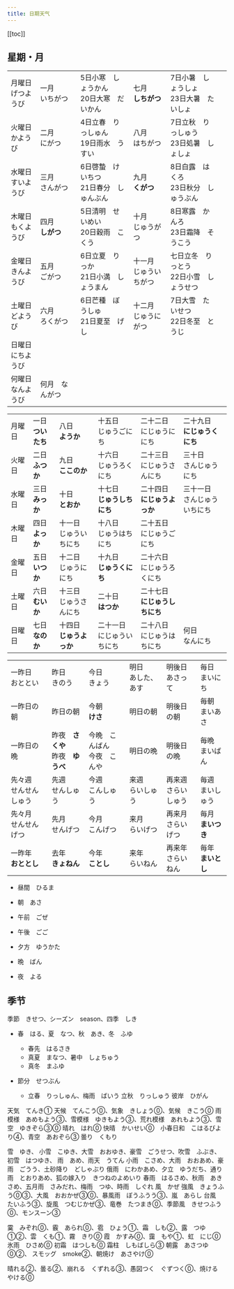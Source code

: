 ```yaml
---
title: 日期天气
---
```


[[toc]]

## 星期・月

|||||||
|:---|:---|:---|:---|:---|:---|
|月曜日<br>げつようび|一月<br>いちがつ|5日小寒　しょうかん<br>20日大寒　だいかん|七月<br>**しちがつ**|7日小暑　しょうしょ<br>23日大暑　たいしょ||
|火曜日<br>かようび|二月<br>にがつ|4日立春　りっしゅん<br>19日雨水　うすい|八月<br>はちがつ|7日立秋　りっしゅう<br>23日処暑　しょしょ||
|水曜日<br>すいようび|三月<br>さんがつ|6日啓蟄　けいちつ<br>21日春分　しゅんぶん|九月<br>**くがつ**|8日白露　はくろ<br>23日秋分　しゅうぶん||
|木曜日<br>もくようび|四月<br>**しがつ**|5日清明　せいめい<br>20日穀雨　こくう|十月<br>じゅうがつ|8日寒露　かんろ<br>23日霜降　そうこう||
|金曜日<br>きんようび|五月<br>ごがつ|6日立夏　りっか<br>21日小満　しょうまん|十一月<br>じゅういちがつ|七日立冬　りっとう<br>22日小雪　しょうせつ||
|土曜日<br>どようび|六月<br>ろくがつ|6日芒種　ぼうしゅ<br>21日夏至　げし|十二月<br>じゅうにがつ|7日大雪　たいせつ<br>22日冬至　とうじ||
|日曜日<br>にちようび||||||
|何曜日<br>なんようび|何月　なんがつ|||||


|||||||
|:---|:---|:---|:---|:---|:---|
|月曜日|一日<br>**ついたち**|八日<br>**ようか**|十五日<br>じゅうごにち|二十二日<br>にじゅうににち|二十九日<br>**にじゅうくにち**|
|火曜日|二日<br>**ふつか**|九日<br>**ここのか**|十六日<br>じゅうろくにち|二十三日<br>にじゅうさんにち|三十日<br>さんじゅうにち|
|水曜日|三日<br>**みっか**|十日<br>**とおか**|十七日<br>**じゅうしちにち**|二十四日<br>**にじゅうよっか**|三十一日<br>さんじゅういちにち|
|木曜日|四日<br>**よっか**|十一日<br>じゅういちにち|十八日<br>じゅうはちにち|二十五日<br>にじゅうごにち||
|金曜日|五日<br>**いつか**|十二日<br>じゅうににち|十九日<br>**じゅうくにち**|二十六日<br>にじゅうろくにち||
|土曜日|六日<br>**むいか**|十三日<br>じゅうさんにち|二十日<br>**はつか**|二十七日<br>**にじゅうしちにち**||
|日曜日|七日<br>**なのか**|十四日<br>**じゅうよっか**|二十一日<br>にじゅういちにち|二十八日<br>にじゅうはちにち|何日<br>なんにち|

|||||||
|:---|:---|:---|:---|:---|:---|
|一昨日<br>おととい|昨日<br>きのう|今日<br>きょう|明日<br>あした、あす|明後日<br>あさって|毎日<br>まいにち|
|一昨日の朝|昨日の朝|今朝<br>**けさ**|明日の朝|明後日の朝|毎朝<br>まいあさ|
|一昨日の晩|昨夜　**さくや**<br>昨夜　**ゆうべ**|今晩　こんばん<br>今夜　こんや|明日の晩|明後日の晩|毎晩<br>まいばん|
|先々週<br>せんせんしゅう|先週<br>せんしゅう|今週<br>こんしゅう|来週<br>らいしゅう|再来週<br>さらいしゅう|毎週<br>まいしゅう|
|先々月<br>せんせんげつ|先月<br>せんげつ|今月<br>こんげつ|来月<br>らいげつ|再来月<br>さらいげつ|毎月<br>**まいつき**|
|一昨年<br>**おととし**|去年<br>**きょねん**|今年<br>**ことし**|来年<br>らいねん|再来年<br>さらいねん|毎年<br>**まいとし**|


- 昼間　ひるま

- 朝　あさ
- 午前　ごぜ
- 午後　ごご
- 夕方　ゆうかた
- 晩　ばん
- 夜　よる




## 季节

季節　きせつ、シーズン　season、四季　しき

- 春　はる、夏　なつ、秋　あき、冬　ふゆ
  - 春先　はるさき
  - 真夏　まなつ、暑中　しょちゅう
  - 真冬　まふゆ

- 節分　せつぶん
  - 立春　りっしゅん、梅雨　ばいう
  立秋　りっしゅう
  彼岸　ひがん

天気　てんき①
  天候　てんこう⓪、気象　きしょう⓪、気候　きこう⓪
  雨模様　あめもよう③、雪模様　ゆきもよう③、荒れ模様　あれもよう③、雪空　ゆきぞら③⓪
晴れ　はれ⓪
  快晴　かいせい⓪　小春日和　こはるびより④、青空　あおぞら③
曇り　くもり
  


雪　ゆき、
  小雪　こゆき、大雪　おおゆき、豪雪　ごうせつ、吹雪　ふぶき、
  初雪　はつゆき、
雨　あめ、雨天　うてん
  小雨　こさめ、大雨　おおあめ、豪雨　ごうう、土砂降り　どしゃぶり
  俄雨　にわかあめ、夕立　ゆうだち、通り雨　とおりあめ、狐の嫁入り　きつねのよめいり
  春雨　はるさめ、秋雨　あきさめ、五月雨　さみだれ、梅雨　つゆ、時雨　しぐれ
風　かぜ
  強風　きょうふう⓪③、大風　おおかぜ③⓪、暴風雨　ぼうふうう③、嵐　あらし
  台風　たいふう③、旋風　つむじかぜ③、竜巻　たつまき⓪、季節風　きせつふう⓪、モンスーン③

霙　みぞれ⓪、霰　あられ⓪、雹　ひょう①、霜　しも②、露　つゆ①②、雲　くも①、霧　きり⓪
霞　かすみ⓪、靄　もや①、虹　にじ⓪
  氷雨　ひさめ⓪ 初霜　はつしも⓪ 霜柱　しもばしら③ 朝露　あさつゆ⓪②、 スモッグ　smoke②、朝焼け　あさやけ⓪

晴れる②、曇る②、崩れる　くずれる③、愚図つく　ぐずつく⓪、焼ける　やける⓪

